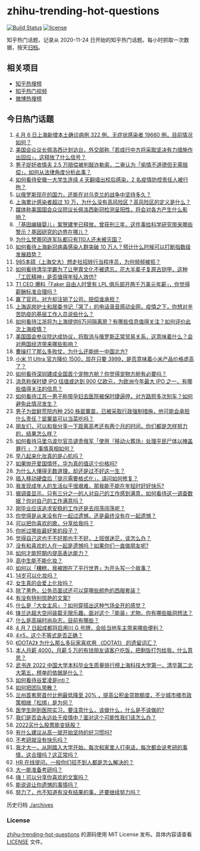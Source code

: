 # zhihu-trending-hot-questions

[![Build Status](https://github.com/justjavac/zhihu-trending-hot-questions/workflows/ci/badge.svg?branch=master)](https://github.com/justjavac/zhihu-trending-hot-questions/actions)
[![license](https://img.shields.io/github/license/justjavac/zhihu-trending-hot-questions)](https://github.com/justjavac/zhihu-trending-hot-questions/blob/master/LICENSE)

知乎热门话题，记录从 2020-11-24 日开始的知乎热门话题。每小时抓取一次数据，按天[归档](./archives)。

## 相关项目

- [知乎热搜榜](https://github.com/justjavac/zhihu-trending-top-search)
- [知乎热门视频](https://github.com/justjavac/zhihu-trending-hot-video)
- [微博热搜榜](https://github.com/justjavac/weibo-trending-hot-search)

## 今日热门话题

<!-- BEGIN -->
<!-- 最后更新时间 Fri Apr 08 2022 04:24:23 GMT+0800 (China Standard Time) -->

1. [4 月 6 日上海新增本土确诊病例 322 例、无症状感染者 19660 例，目前情况如何？](https://www.zhihu.com/question/526450322)
1. [美国会众议长佩洛西计划访台，外交部称「若成行中方将采取坚决有力措施作出回应」，这释放了什么信号？](https://www.zhihu.com/question/526535047)
1. [男子捉奸收情夫 2.5 万赔偿被判敲诈勒索，二审认为「偷情不道德但无需赔偿」，如何从法律角度分析此事？](https://www.zhihu.com/question/526332207)
1. [如何看待安徽一大学生连续 4 天翻墙出校后感染，2 名疫情防控责任人被行拘？](https://www.zhihu.com/question/526490321)
1. [以俄罗斯现在的国力，还能在对乌克兰的战争中坚持多久？](https://www.zhihu.com/question/526458825)
1. [上海累计感染者超过 10 万，为什么没有高风险区？高风险区的定义是什么？](https://www.zhihu.com/question/526257162)
1. [媒体称美国国会众议院议长佩洛西新冠检测呈阳性，将会对各方产生什么影响？](https://www.zhihu.com/question/526606067)
1. [「基因编辑婴儿」案贺建奎已释放，曾获刑三年，这件事给科学研究带来哪些警示？基因研究的边界在哪儿？](https://www.zhihu.com/question/526499608)
1. [为什么梵蒂冈连军队都只有110人还未被灭国？](https://www.zhihu.com/question/431767839)
1. [如何看待上海新冠病毒感染人群突破 10 万人？预计什么时候可以打断指数级发展趋势？](https://www.zhihu.com/question/526454948)
1. [985本硕（上海交大）想走社招转行当程序员，为何频频被拒？](https://www.zhihu.com/question/525614193)
1. [如何看待清华学霸为了让甲胄文化不被遗忘，花大半辈子复原古铠甲，这种「工匠精神」是否值得年轻人效仿?](https://www.zhihu.com/question/526406784)
1. [T1 CEO 爆料「Faker 自由人时曾有 LPL 俱乐部开两千万美元年薪」，你觉得薪酬标准合理吗？](https://www.zhihu.com/question/526478232)
1. [赢了官司，对方却注销了公司，赔偿谁承担？](https://www.zhihu.com/question/492373442)
1. [上海返岗护士和居委书记「哭了」的电话录音感动全网，疫情之下，你想对辛苦防疫的基层工作人员说些什么？](https://www.zhihu.com/question/526303867)
1. [如何看待江浙将为上海提供6万间隔离房？有哪些信息值得关注？如何评价此次上海疫情？](https://www.zhihu.com/question/526475650)
1. [美国国会参议院达成协议，将取消与俄罗斯正常贸易关系，这意味着什么？会对两国经济带来哪些影响？](https://www.zhihu.com/question/526506716)
1. [曹操打了那么多败仗，为什么还能统一中国北方?](https://www.zhihu.com/question/395318337)
1. [小米 11 Ultra 官方降价 1500，现在只要 3999，是否意味着小米产品价格虚高了？](https://www.zhihu.com/question/524637493)
1. [如何看待深圳建成全国首个宠物方舱？你觉得宠物方舱有必要吗？](https://www.zhihu.com/question/526540054)
1. [消息称保时捷 IPO 估值或达到 900 亿欧元，为欧洲今年最大 IPO 之一，有哪些值得关注的信息？](https://www.zhihu.com/question/526096899)
1. [如何看待江苏一男子称带孕妇去医院被保时捷逼停，对方路怒多次别车？如何避免此情况发生？](https://www.zhihu.com/question/526476262)
1. [男子为尝鲜荒院内种 250 株罂粟苗，已被采取行政强制措施，他可能会承担什么责任？罂粟苗可以当菜吃吗？](https://www.zhihu.com/question/526261037)
1. [朋友们，可以和我分享一下距离高考还有两个月的时间，你们都是怎样努力的，结果怎么样？](https://www.zhihu.com/question/526578927)
1. [如何看待马里乌波尔官员谴责俄军「使用『移动火葬场』处理平民尸体以掩盖罪行 」？事情真相如何？](https://www.zhihu.com/question/526489725)
1. [早八起来化妆真的是心机吗？](https://www.zhihu.com/question/524553802)
1. [如果抛开爱国情怀，华为真的值这个价格吗?](https://www.zhihu.com/question/515222534)
1. [为什么人懂得无数道理，却还是过不好这一生？](https://www.zhihu.com/question/526022774)
1. [插入移动硬盘后「提示需要格式化」，请问如何修复？](https://www.zhihu.com/question/19907376)
1. [我发现成年人的生活似乎很艰难，那我能不能在年轻时好好快乐?](https://www.zhihu.com/question/526263390)
1. [据调查显示，只有三分之一的人对自己的工作感到满意，如何看待这一调查数据？你对自己的工作满意吗？](https://www.zhihu.com/question/525426429)
1. [刚毕业应该追求安稳的工作还是去闯荡闯荡呢？](https://www.zhihu.com/question/526050387)
1. [你觉得是从来没有在一起过遗憾，还是最终没有在一起遗憾？](https://www.zhihu.com/question/525927042)
1. [可以把你喜欢的歌，分享给我吗？](https://www.zhihu.com/question/526034968)
1. [你听过哪些最好笑的段子？](https://www.zhihu.com/question/481065146)
1. [觉得自己这也干不好那也干不好，上班很迷茫，该怎么办？](https://www.zhihu.com/question/523407131)
1. [没有和喜欢的人在一起是遗憾吗？如果你们一直做朋友呢 ​​​?](https://www.zhihu.com/question/526079395)
1. [如何才能短期内提高表达能力？](https://www.zhihu.com/question/519900171)
1. [高中生能不能化妆？](https://www.zhihu.com/question/523508225)
1. [如何以「糟糕，我被困在了平行世界」为开头写一个故事？](https://www.zhihu.com/question/520714367)
1. [14岁可以化妆吗？](https://www.zhihu.com/question/524268119)
1. [女生真的会爱上化妆吗？](https://www.zhihu.com/question/525381371)
1. [除了黑色，公务员面试还可以穿哪些颜色的西服套装？](https://www.zhihu.com/question/524192153)
1. [有没有特别惊艳的文案?](https://www.zhihu.com/question/523048702)
1. [什么是「大女主风」？如何穿搭出这种气场全开的感觉？](https://www.zhihu.com/question/519558754)
1. [锋兰达超大空间装载无限乐趣，面对这个「能装」尤物，你有哪些脑洞想法？](https://www.zhihu.com/question/519546166)
1. [什么是高端时尚杂志，目前有哪些？](https://www.zhihu.com/question/26879752)
1. [4 月 7 日起成都将启用川 G 号牌，会给当地车主带来哪些便利？](https://www.zhihu.com/question/526286073)
1. [4≤5，这个不等式是否正确？](https://www.zhihu.com/question/520416482)
1. [《DOTA2》 为什么那么多玩家喜欢用 《DOTA1》 的遗留词汇？](https://www.zhihu.com/question/526408965)
1. [本人月薪 4000，月薪 5 万的有钱朋友请客户吃饭，把剩饭打包给我，什么意思？](https://www.zhihu.com/question/519940078)
1. [武书连 2022 中国大学本科毕业生质量排行榜上海科技大学第一，清华第二北大第五，榜单的依据是什么？](https://www.zhihu.com/question/526295757)
1. [如何看待谷爱凌是intj？](https://www.zhihu.com/question/525865971)
1. [如何把团队带散？](https://www.zhihu.com/question/442522186)
1. [兰州首套房首付比例最低降至 20% ，提高公积金贷款额度，不少城市楼市政策相继「松绑」是为何？](https://www.zhihu.com/question/526208559)
1. [医学生刚到医院实习，要注意什么，该做什么，什么是不该做的?](https://www.zhihu.com/question/460682182)
1. [我们是否会永远处于疫情中？面对这个可能性我们该怎么办？](https://www.zhihu.com/question/526158865)
1. [2022买什么股票能变妖股？](https://www.zhihu.com/question/524745583)
1. [有什么建议从高一就开始坚持的好习惯吗?](https://www.zhihu.com/question/466473902)
1. [不考研就没有快乐吗？](https://www.zhihu.com/question/526511348)
1. [我才大一，从刚踏入大学开始，每次和家里人打电话，每次都会说考研的事情，这合理吗？这正常吗？](https://www.zhihu.com/question/526535611)
1. [HR 在线提问，一般你们招不到人都是怎么解决的？](https://www.zhihu.com/question/451837740)
1. [大一能准备考研吗？](https://www.zhihu.com/question/526375497)
1. [嗨！可以分享你喜欢的文案吗？](https://www.zhihu.com/question/526404574)
1. [能说说让你遗憾的事情吗？](https://www.zhihu.com/question/526391450)
1. [努力了，也不知道有没有结果的事，还要继续努力吗？](https://www.zhihu.com/question/526132369)

<!-- END -->

历史归档 [./archives](./archives)

### License

[zhihu-trending-hot-questions](https://github.com/justjavac/zhihu-trending-hot-questions)
的源码使用 MIT License 发布。具体内容请查看 [LICENSE](./LICENSE) 文件。
